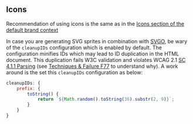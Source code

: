 ## Icons

Recommendation of using icons is the same as in the 
[Icons section of the default brand context](../default/README.md#icons)

In case you are generating SVG sprites in combination with
[SVGO](https://github.com/svg/svgo), be wary of the `cleanupIDs` configuration
which is enabled by default. The configuration minifies IDs which may lead to ID
duplication in the HTML document. This duplication fails W3C
validation and violates WCAG 2.1 [SC 4.1.1
Parsing](https://www.w3.org/TR/WCAG21/#parsing) (see [Techniques & Failure
F77](https://www.w3.org/WAI/WCAG21/Techniques/failures/F77.html) to understand
why).
A work around is the set this `cleanupIDs` configuration as below:

```javascript
cleanupIDs: {
    prefix: {
        toString() {
            return `${Math.random().toString(36).substr(2, 9)}`;
        }
    }
}
```
